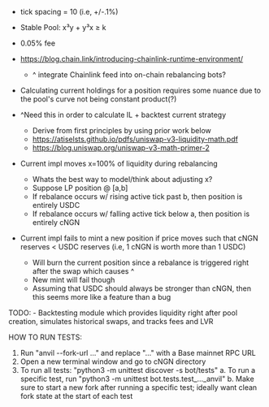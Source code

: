 - tick spacing = 10 (i.e, +/-.1%)
- Stable Pool: x³y + y³x ≥ k
- 0.05% fee
- https://blog.chain.link/introducing-chainlink-runtime-environment/
    - ^ integrate Chainlink feed into on-chain rebalancing bots?
- Calculating current holdings for a position requires some nuance due to the pool's curve not being constant product(?)
- ^Need this in order to calculate IL + backtest current strategy
    - Derive from first principles by using prior work below
    - https://atiselsts.github.io/pdfs/uniswap-v3-liquidity-math.pdf
    - https://blog.uniswap.org/uniswap-v3-math-primer-2

- Current impl moves x=100% of liquidity during rebalancing
    - Whats the best way to model/think about adjusting x?
    - Suppose LP position @ [a,b]
    - If rebalance occurs w/ rising active tick past b, then position is entirely USDC
    - If rebalance occurs w/ falling active tick below a, then position is entirely cNGN

- Current impl fails to mint a new position if price moves such that cNGN reserves < USDC reserves (i.e, 1 cNGN is worth more than 1 USDC)
    - Will burn the current position since a rebalance is triggered right after the swap which causes ^
    - New mint will fail though
    - Assuming that USDC should always be stronger than cNGN, then this seems more like a feature than a bug

TODO:
    - Backtesting module which provides liquidity right after pool creation, simulates historical swaps, and tracks fees and LVR

HOW TO RUN TESTS:
1. Run "anvil --fork-url ..." and replace "..." with a Base mainnet RPC URL
2. Open a new terminal window and go to cNGN directory
3. To run all tests: "python3 -m unittest discover -s bot/tests"
    a. To run a specific test, run "python3 -m unittest bot.tests.test_..._anvil"
    b. Make sure to start a new fork after running a specific test; ideally want clean fork state at the start of each test
